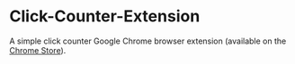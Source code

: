 # Click-Counter-Extension
A simple click counter Google Chrome browser extension (available on the [Chrome Store](https://chrome.google.com/webstore/detail/simple-click-counter/obmlbfmagbgddcnmhnegnljdmhfnfgmc)).

